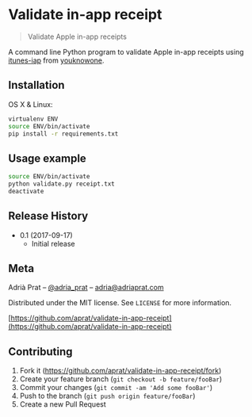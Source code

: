 # Validate in-app receipt
> Validate Apple in-app receipts

A command line Python program to validate Apple in-app receipts using [itunes-iap](https://github.com/youknowone/itunes-iap) from [youknowone](https://github.com/youknowone).

## Installation

OS X & Linux:

```sh
virtualenv ENV
source ENV/bin/activate
pip install -r requirements.txt
```

## Usage example

```sh
source ENV/bin/activate
python validate.py receipt.txt
deactivate
```

## Release History

* 0.1 (2017-09-17)
    * Initial release

## Meta

Adrià Prat – [@adria_prat](https://twitter.com/adria_prat) – adria@adriaprat.com

Distributed under the MIT license. See ``LICENSE`` for more information.

[https://github.com/aprat/validate-in-app-receipt](https://github.com/aprat/validate-in-app-receipt)

## Contributing

1. Fork it (<https://github.com/aprat/validate-in-app-receipt/fork>)
2. Create your feature branch (`git checkout -b feature/fooBar`)
3. Commit your changes (`git commit -am 'Add some fooBar'`)
4. Push to the branch (`git push origin feature/fooBar`)
5. Create a new Pull Request
